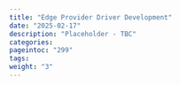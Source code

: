 ```yaml
---
title: "Edge Provider Driver Development"
date: "2025-02-17"
description: "Placeholder - TBC"
categories:
pageintoc: "299"
tags:
weight: "3"
---
```


<a id="provisioning-integration"></a>

<!--# Provisioning Integration -->








